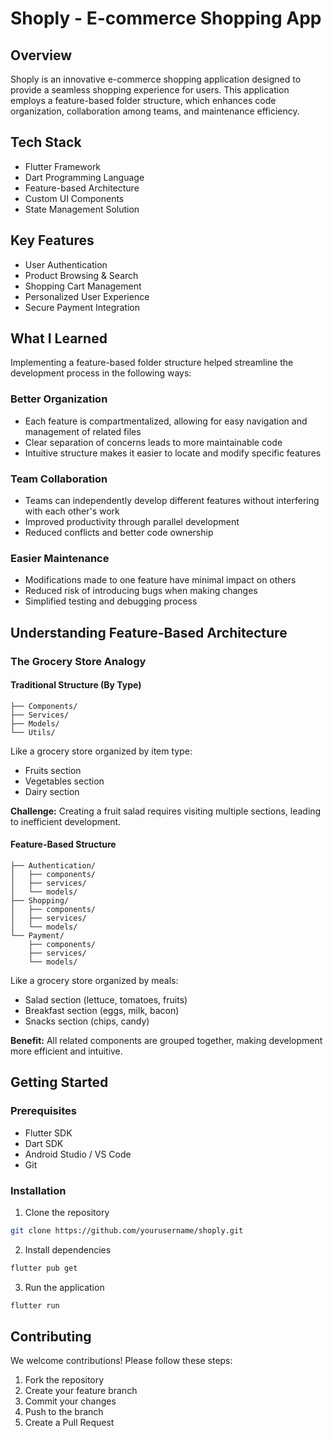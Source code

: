 # Shoply - E-commerce Shopping App

## Overview

Shoply is an innovative e-commerce shopping application designed to provide a seamless shopping experience for users. This application employs a feature-based folder structure, which enhances code organization, collaboration among teams, and maintenance efficiency.

## Tech Stack

- Flutter Framework
- Dart Programming Language
- Feature-based Architecture
- Custom UI Components
- State Management Solution

## Key Features

- User Authentication
- Product Browsing & Search
- Shopping Cart Management
- Personalized User Experience
- Secure Payment Integration

## What I Learned

Implementing a feature-based folder structure helped streamline the development process in the following ways:

### Better Organization

- Each feature is compartmentalized, allowing for easy navigation and management of related files
- Clear separation of concerns leads to more maintainable code
- Intuitive structure makes it easier to locate and modify specific features

### Team Collaboration

- Teams can independently develop different features without interfering with each other's work
- Improved productivity through parallel development
- Reduced conflicts and better code ownership

### Easier Maintenance

- Modifications made to one feature have minimal impact on others
- Reduced risk of introducing bugs when making changes
- Simplified testing and debugging process

## Understanding Feature-Based Architecture

### The Grocery Store Analogy

#### Traditional Structure (By Type)

```
├── Components/
├── Services/
├── Models/
└── Utils/
```

Like a grocery store organized by item type:

- Fruits section
- Vegetables section
- Dairy section

**Challenge:** Creating a fruit salad requires visiting multiple sections, leading to inefficient development.

#### Feature-Based Structure

```
├── Authentication/
│   ├── components/
│   ├── services/
│   └── models/
├── Shopping/
│   ├── components/
│   ├── services/
│   └── models/
└── Payment/
    ├── components/
    ├── services/
    └── models/
```

Like a grocery store organized by meals:

- Salad section (lettuce, tomatoes, fruits)
- Breakfast section (eggs, milk, bacon)
- Snacks section (chips, candy)

**Benefit:** All related components are grouped together, making development more efficient and intuitive.

## Getting Started

### Prerequisites

- Flutter SDK
- Dart SDK
- Android Studio / VS Code
- Git

### Installation

1. Clone the repository

```bash
git clone https://github.com/yourusername/shoply.git
```

2. Install dependencies

```bash
flutter pub get
```

3. Run the application

```bash
flutter run
```

## Contributing

We welcome contributions! Please follow these steps:

1. Fork the repository
2. Create your feature branch
3. Commit your changes
4. Push to the branch
5. Create a Pull Request
